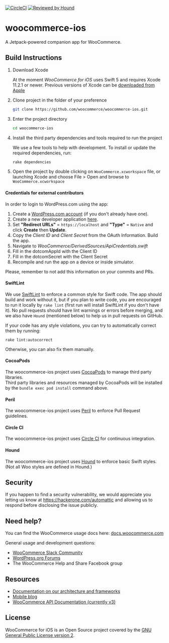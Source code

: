 
[![CircleCI](https://circleci.com/gh/woocommerce/woocommerce-ios.svg?style=svg)](https://circleci.com/gh/woocommerce/woocommerce-ios)
[![Reviewed by Hound](https://img.shields.io/badge/Reviewed_by-Hound-8E64B0.svg)](https://houndci.com)

# woocommerce-ios
A Jetpack-powered companion app for WooCommerce.

## Build Instructions

1. Download Xcode

    At the moment *WooCommerce for iOS* uses Swift 5 and requires Xcode 11.2.1 or newer. Previous versions of Xcode can be [downloaded from Apple](https://developer.apple.com/downloads/index.action)
2. Clone project in the folder of your preference

    ```bash
    git clone https://github.com/woocommerce/woocommerce-ios.git
    ````

3. Enter the project directory 

    ```bash
    cd woocommerce-ios
    ```
    
4. Install the third party dependencies and tools required to run the project
    
    We use a few tools to help with development. To install or update the required dependencies, run:
    
    ```bash
    rake dependencies
    ```
    
5. Open the project by double clicking on `WooCommerce.xcworkspace` file, or launching Xcode and choose File > Open and browse to `WooCommerce.xcworkspace`

#### Credentials for external contributors
In order to login to WordPress.com using the app:
1. Create a [WordPress.com account](https://wordpress.com/start/user) (if you don't already have one).
2. Create a new developer application [here](https://developer.wordpress.com/apps/).
3. Set **"Redirect URLs"** = `https://localhost` and **"Type"** = `Native` and click **Create** then **Update**.
4. Copy the *Client ID* and *Client Secret* from the OAuth Information. Build the app.
5. Navigate to *WooCommerce/DerivedSources/ApiCredentials.swift*
6. Fill in the dotcomAppId with the Client ID
7. Fill in the dotcomSecret with the Client Secret
8. Recompile and run the app on a device or inside simulator.

Please, remember to not add this information on your commits and PRs.
  
#### SwiftLint

We use [SwiftLint](https://github.com/realm/SwiftLint) to enforce a common style for Swift code. The app should build and work without it, but if you plan to write code, you are encouraged to run it locally by `rake lint` (first run will install SwiftLint if you don't have it). No pull requests should have lint warnings or errors before merging, and we also have `Hound` (mentioned below) to help us in pull requests on GitHub.

If your code has any style violations, you can try to automatically correct them by running:

`rake lint:autocorrect`

Otherwise, you can also fix them manually.

#### CocoaPods

The woocommerce-ios project uses [CocoaPods](http://cocoapods.org/) to manage third party libraries.  
Third party libraries and resources managed by CocoaPods will be installed by the `bundle exec pod install` command above.

#### Peril

The woocommerce-ios project uses [Peril](https://danger.systems/js/guides/peril.html) to enforce Pull Request guidelines.

#### Circle CI

The woocommerce-ios project uses [Circle CI](https://circleci.com/gh/woocommerce/woocommerce-ios) for continuous integration.

#### Hound
The woocommerce-ios project uses [Hound](https://houndci.com) to enforce basic Swift styles. (Not all Woo styles are defined in Hound.)

## Security

If you happen to find a security vulnerability, we would appreciate you letting us know at https://hackerone.com/automattic and allowing us to respond before disclosing the issue publicly.

## Need help? ##

You can find the WooCommerce usage docs here: [docs.woocommerce.com](https://docs.woocommerce.com/)

General usage and development questions:

* [WooCommerce Slack Community](https://woocommerce.com/community-slack/)
* [WordPress.org Forums](https://wordpress.org/support/plugin/woocommerce)
* The WooCommerce Help and Share Facebook group

## Resources

- [Documentation on our architecture and frameworks](https://github.com/woocommerce/woocommerce-ios/tree/develop/docs)
- [Mobile blog](https://mobile.blog)
- [WooCommerce API Documentation (currently v3)](https://woocommerce.github.io/woocommerce-rest-api-docs/#introduction)

## License

WooCommerce for iOS is an Open Source project covered by the [GNU General Public License version 2](LICENSE).
